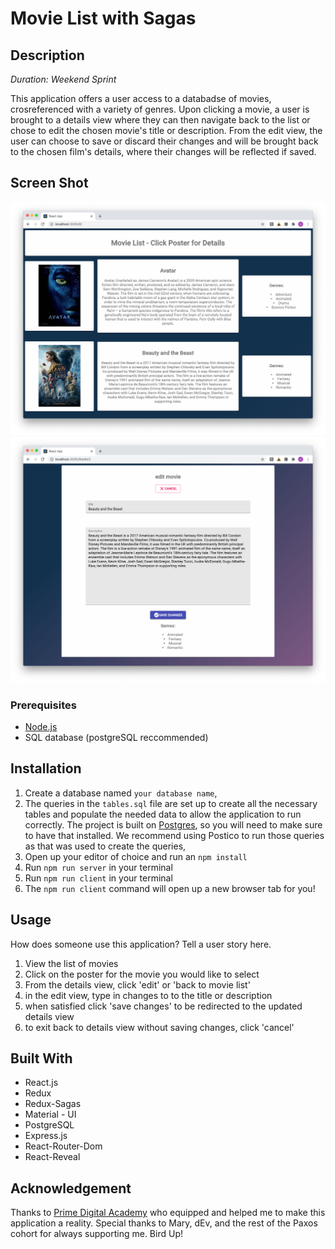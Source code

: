 # Movie List with Sagas

## Description

_Duration: Weekend Sprint_

This application offers a user access to a databadse of movies, crosreferenced with a variety of genres.  Upon clicking a movie, a user is brought to a details view where they can then navigate back to the list or chose to edit the chosen movie's title or description. From the edit view, the user can choose to save or discard their changes and will be brought back to the chosen film's details, where their changes will be reflected if saved.

## Screen Shot

![List View](/public/images/movieList.png)
![edit view](/public/images/editView.png)

### Prerequisites

- [Node.js](https://nodejs.org/en/)
- SQL database (postgreSQL reccommended)

## Installation

1. Create a database named `your database name`,
2. The queries in the `tables.sql` file are set up to create all the necessary tables and populate the needed data to allow the application to run correctly. The project is built on [Postgres](https://www.postgresql.org/download/), so you will need to make sure to have that installed. We recommend using Postico to run those queries as that was used to create the queries, 
3. Open up your editor of choice and run an `npm install`
4. Run `npm run server` in your terminal
5. Run `npm run client` in your terminal
6. The `npm run client` command will open up a new browser tab for you!

## Usage
How does someone use this application? Tell a user story here.

1. View the list of movies
2. Click on the poster for the movie you would like to select
3. From the details view, click 'edit' or 'back to movie list'
4. in the edit view, type in changes to to the title or description
5. when satisfied click 'save changes' to be redirected to the updated details view
6. to exit back to details view without saving changes, click 'cancel'


## Built With

 - React.js
 - Redux
 - Redux-Sagas
 - Material - UI
 - PostgreSQL
 - Express.js
 - React-Router-Dom
 - React-Reveal


## Acknowledgement
Thanks to [Prime Digital Academy](www.primeacademy.io) who equipped and helped me to make this application a reality. Special thanks to Mary, dEv, and the rest of the Paxos cohort for always supporting me. Bird Up!


